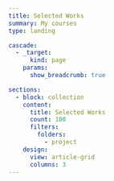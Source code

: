 ```yaml
---
title: Selected Works
summary: My courses
type: landing

cascade:
  - _target:
      kind: page
    params:
      show_breadcrumb: true

sections:
  - block: collection
    content:
      title: Selected Works
      count: 100
      filters:
        folders:
          - project
    design:
      view: article-grid
      columns: 3
---
```

